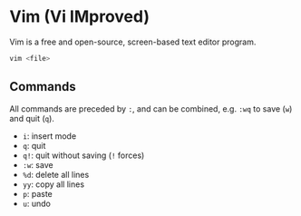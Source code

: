 # Vim (Vi IMproved)

Vim is a free and open-source, screen-based text editor program.

```sh
vim <file>
```

## Commands

All commands are preceded by `:`, and can be combined, e.g. `:wq` to save (`w`) and quit (`q`).

- `i`: insert mode
- `q`: quit
- `q!`: quit without saving (`!` forces)
- `:w`: save
- `%d`: delete all lines
- `yy`: copy all lines
- `p`: paste
- `u`: undo

